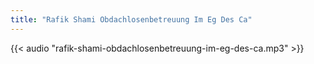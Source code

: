 ```yaml
---
title: "Rafik Shami Obdachlosenbetreuung Im Eg Des Ca"
---
```


{{< audio "rafik-shami-obdachlosenbetreuung-im-eg-des-ca.mp3" >}}
